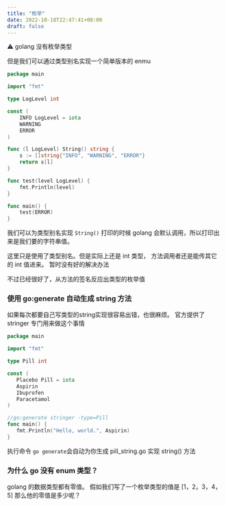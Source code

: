 ```yaml
---
title: "枚举"
date: 2022-10-18T22:47:41+08:00
draft: false
---
```


⚠️ golang 没有枚举类型

但是我们可以通过类型别名实现一个简单版本的 enmu

```go
package main

import "fmt"

type LogLevel int

const (
    INFO LogLevel = iota
    WARNING
    ERROR
)

func (l LogLevel) String() string {
    s := []string{"INFO", "WARNING", "ERROR"}
    return s[l]
}

func test(level LogLevel) {
    fmt.Println(level)
}

func main() {
    test(ERROR)
}
```

我们可以为类型别名实现 `String()` 打印的时候 golang 会默认调用，所以打印出来是我们要的字符串值。

这里只是使用了类型别名。但是实际上还是 int 类型， 方法调用者还是能传其它的 int 值进来。 暂时没有好的解决办法

不过已经很好了，从方法的签名反应出类型的枚举值

### 使用 go:generate 自动生成 string 方法

如果每次都要自己写类型的string实现很容易出错，也很麻烦。 官方提供了 stringer 专门用来做这个事情

```go
package main

import "fmt"

type Pill int

const (
   Placebo Pill = iota
   Aspirin
   Ibuprofen
   Paracetamol
)

//go:generate stringer -type=Pill
func main() {
   fmt.Println("Hello, world.", Aspirin)
}
```

执行命令 `go generate`会自动为你生成 pill_string.go 实现 string() 方法

### 为什么 go 没有 enum 类型？

golang 的数据类型都有零值。 假如我们写了一个枚举类型的值是 [1，2，3，4，5] 那么他的零值是多少呢？

